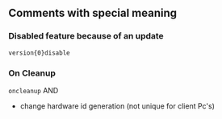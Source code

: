 ## Comments with special meaning


### Disabled feature because of an update
`version{0}disable`

### On Cleanup
`oncleanup`
AND
- change hardware id generation (not unique for client Pc's)